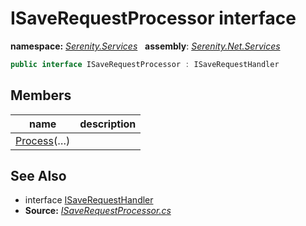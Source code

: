# ISaveRequestProcessor interface
**namespace:** *[Serenity.Services](../README.md#serenity.services-namespace)*   **assembly**: *[Serenity.Net.Services](../README.md)*

```csharp
public interface ISaveRequestProcessor : ISaveRequestHandler
```

## Members

| name | description |
| --- | --- |
| [Process](ISaveRequestProcessor/Process.md)(…) |  |

## See Also

* interface [ISaveRequestHandler](ISaveRequestHandler.md)
* **Source:** *[ISaveRequestProcessor.cs](https://github.com/serenity-is/Serenity/blob/master/src/Serenity.Net.Services/RequestHandlers/Save/ISaveRequestProcessor.cs)*